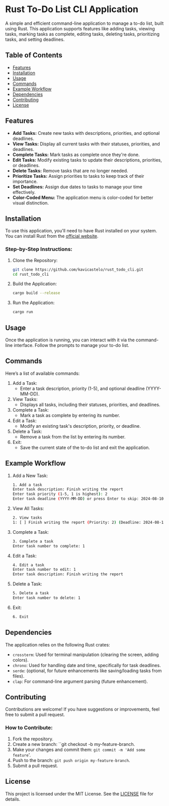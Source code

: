 # Rust To-Do List CLI Application

A simple and efficient command-line application to manage a to-do list, built using Rust. This application supports features like adding tasks, viewing tasks, marking tasks as complete, editing tasks, deleting tasks, prioritizing tasks, and setting deadlines.

## Table of Contents
- [Features](#features)
- [Installation](#installation)
- [Usage](#usage)
- [Commands](#commands)
- [Example Workflow](#example-workflow)
- [Dependencies](#dependencies)
- [Contributing](#contributing)
- [License](#license)

## Features
- **Add Tasks:** Create new tasks with descriptions, priorities, and optional deadlines.
- **View Tasks:** Display all current tasks with their statuses, priorities, and deadlines.
- **Complete Tasks:** Mark tasks as complete once they're done.
- **Edit Tasks:** Modify existing tasks to update their descriptions, priorities, or deadlines.
- **Delete Tasks:** Remove tasks that are no longer needed.
- **Prioritize Tasks:** Assign priorities to tasks to keep track of their importance.
- **Set Deadlines:** Assign due dates to tasks to manage your time effectively.
- **Color-Coded Menu:** The application menu is color-coded for better visual distinction.

## Installation
To use this application, you'll need to have Rust installed on your system. You can install Rust from the [official website](https://www.rust-lang.org/tools/install).

### Step-by-Step Instructions:
1. Clone the Repository:
    ```bash
    git clone https://github.com/kavicastelo/rust_todo_cli.git
    cd rust_todo_cli
    ```
   
2. Build the Application:
    ```bash
    cargo build --release
    ```
   
3. Run the Application:
    ```bash
    cargo run
    ```
   
## Usage
Once the application is running, you can interact with it via the command-line interface. Follow the prompts to manage your to-do list.

## Commands
Here’s a list of available commands:

1. Add a Task:
   - Enter a task description, priority (1-5), and optional deadline (YYYY-MM-DD).
2. View Tasks:
   - Displays all tasks, including their statuses, priorities, and deadlines.
3. Complete a Task:
   - Mark a task as complete by entering its number.
4. Edit a Task:
   - Modify an existing task's description, priority, or deadline.
5. Delete a Task:
   - Remove a task from the list by entering its number.
6. Exit:
   - Save the current state of the to-do list and exit the application.

## Example Workflow
1. Add a New Task:
    ```bash
   1. Add a task
    Enter task description: Finish writing the report
    Enter task priority (1-5, 1 is highest): 2
    Enter task deadline (YYYY-MM-DD) or press Enter to skip: 2024-08-10
    ```

2. View All Tasks:
    ```bash
   2. View tasks
    1: [ ] Finish writing the report (Priority: 2) (Deadline: 2024-08-10)
    ```
   
3. Complete a Task:
    ```bash
   3. Complete a task
    Enter task number to complete: 1
    ```
   
4. Edit a Task:
    ```bash
   4. Edit a task
    Enter task number to edit: 1
    Enter task description: Finish writing the report
    ```
   
5. Delete a Task:
    ```bash
   5. Delete a task
    Enter task number to delete: 1
    ```
   
6. Exit:
    ```bash
   6. Exit
    ```
   
## Dependencies
The application relies on the following Rust crates:
- `crossterm`: Used for terminal manipulation (clearing the screen, adding colors).
- `chrono`: Used for handling date and time, specifically for task deadlines.
- `serde`: (optional, for future enhancements like saving/loading tasks from files).
- `clap`: For command-line argument parsing (future enhancement).

## Contributing
Contributions are welcome! If you have suggestions or improvements, feel free to submit a pull request.

### How to Contribute:
1. Fork the repository.
2. Create a new branch: ``git checkout -b my-feature-branch.
3. Make your changes and commit them: `git commit -m 'Add some feature`'.
4. Push to the branch: `git push origin my-feature-branch`.
5. Submit a pull request.

## License
This project is licensed under the MIT License. See the [LICENSE](LICENSE) file for details.